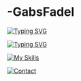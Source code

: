 # -GabsFadel
[![Typing SVG](https://Hey-There-!.demolab.com/?lines=First+line+of+text;Second+line+of+text)](https://git.io/typing-svg)

<a href="https://git.io/typing-svg"><img src="https://readme-typing-svg.demolab.com?font=Fira+Code&pause=1000&color=D329F7&background=FFF63000&center=true&vCenter=true&multiline=true&random=false&width=435&lines=Hello+there%2C+welcome!+" alt="Typing SVG" /></a>

[![My Skills](https://skillicons.dev/icons?i=react,mysql,nestjs,postgres,py,js,ts,docker,git,github)](https://skillicons.dev)


[![Contact](https://skillicons.dev/icons?i=linkedin)](https://skillicons.dev)
